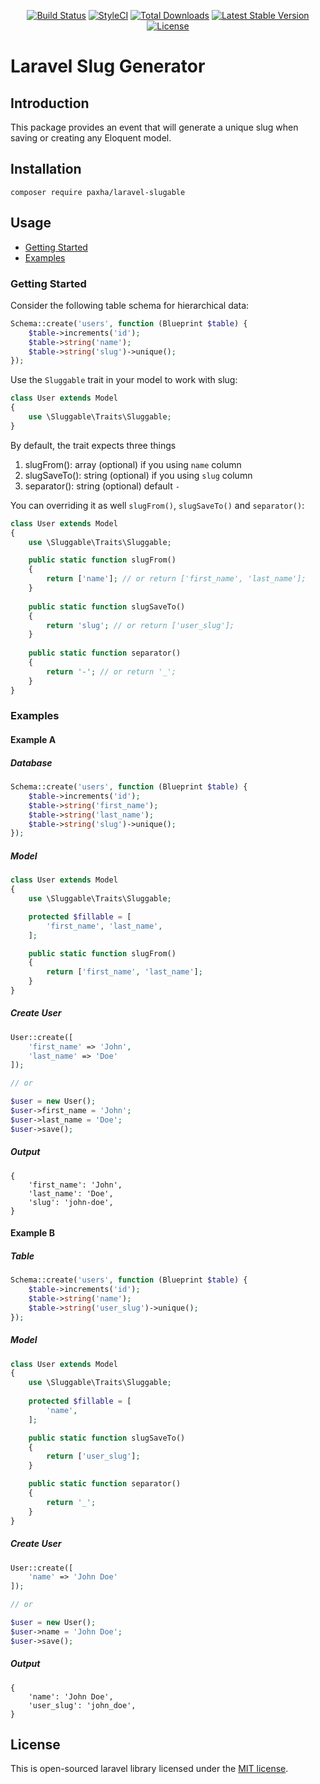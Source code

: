 <p align="center">
<a href="https://travis-ci.org/paxha/laravel-slugable"><img src="https://img.shields.io/travis/paxha/laravel-slugable/master.svg?style=flat-square" alt="Build Status"></a>
<a href="https://github.styleci.io/repos/230079302"><img src="https://github.styleci.io/repos/230079302/shield?branch=master" alt="StyleCI"></a>
<a href="https://packagist.org/packages/paxha/laravel-slugable"><img src="https://poser.pugx.org/paxha/laravel-slugable/d/total.svg?format=flat-square" alt="Total Downloads"></a>
<a href="https://packagist.org/packages/paxha/laravel-slugable"><img src="https://poser.pugx.org/paxha/laravel-slugable/v/stable.svg?format=flat-square" alt="Latest Stable Version"></a>
<a href="https://packagist.org/packages/paxha/laravel-slugable"><img src="https://poser.pugx.org/paxha/laravel-slugable/license.svg?format=flat-square" alt="License"></a>
</p>

# Laravel Slug Generator

## Introduction

This package provides an event that will generate a unique slug when saving or creating any Eloquent model.

## Installation

    composer require paxha/laravel-slugable

## Usage

-   [Getting Started](#getting-started)
-   [Examples](#examples)

### Getting Started

Consider the following table schema for hierarchical data:

```php
Schema::create('users', function (Blueprint $table) {
    $table->increments('id');
    $table->string('name');
    $table->string('slug')->unique();
});
```

Use the `Sluggable` trait in your model to work with slug:

```php
class User extends Model
{
    use \Sluggable\Traits\Sluggable;
}
```

By default, the trait expects three things 

1.  slugFrom(): array (optional) if you using `name` column
2.  slugSaveTo(): string (optional) if you using `slug` column
3.  separator(): string (optional) default `-`

You can overriding it as well `slugFrom()`, `slugSaveTo()` and `separator()`:

```php
class User extends Model
{
    use \Sluggable\Traits\Sluggable;

    public static function slugFrom()
    {
        return ['name']; // or return ['first_name', 'last_name'];
    }
 
    public static function slugSaveTo()
    {
        return 'slug'; // or return ['user_slug'];
    }
 
    public static function separator()
    {
        return '-'; // or return '_';
    }
}
```

### Examples

#### Example A

##### Database

```php
Schema::create('users', function (Blueprint $table) {
    $table->increments('id');
    $table->string('first_name');
    $table->string('last_name');
    $table->string('slug')->unique();
});
```

##### Model

```php
class User extends Model
{
    use \Sluggable\Traits\Sluggable;

    protected $fillable = [
        'first_name', 'last_name',
    ];

    public static function slugFrom()
    {
        return ['first_name', 'last_name'];
    }
}
```

##### Create User

```php
User::create([
    'first_name' => 'John',
    'last_name' => 'Doe'
]);

// or

$user = new User();
$user->first_name = 'John';
$user->last_name = 'Doe';
$user->save();
```

##### Output

```json5
{
    'first_name': 'John',
    'last_name': 'Doe',
    'slug': 'john-doe',
}
```

#### Example B

##### Table

```php
Schema::create('users', function (Blueprint $table) {
    $table->increments('id');
    $table->string('name');
    $table->string('user_slug')->unique();
});
```

##### Model

```php
class User extends Model
{
    use \Sluggable\Traits\Sluggable;
    
    protected $fillable = [
        'name',
    ];

    public static function slugSaveTo()
    {
        return ['user_slug'];
    }

    public static function separator()
    {
        return '_';
    }
}
```

##### Create User

```php
User::create([
    'name' => 'John Doe'
]);

// or

$user = new User();
$user->name = 'John Doe';
$user->save();
```

##### Output

```json5
{
    'name': 'John Doe',
    'user_slug': 'john_doe',
}
```

## License

This is open-sourced laravel library licensed under the [MIT license](https://opensource.org/licenses/MIT).
